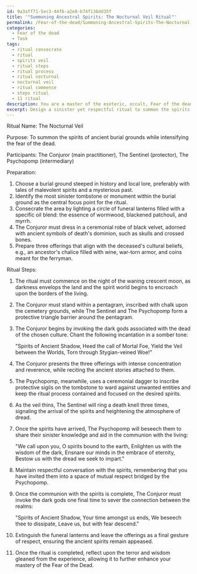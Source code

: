 ```yaml
---
id: 9a3aff71-5ec3-44f6-a2e8-b74f138dd35f
title: '"Summoning Ancestral Spirits: The Nocturnal Veil Ritual"'
permalink: /Fear-of-the-dead/Summoning-Ancestral-Spirits-The-Nocturnal-Veil-Ritual/
categories:
  - Fear of the dead
  - Task
tags:
  - ritual consecrate
  - ritual
  - spirits veil
  - ritual steps
  - ritual process
  - ritual nocturnal
  - nocturnal veil
  - ritual commence
  - steps ritual
  - 11 ritual
description: You are a master of the esoteric, occult, Fear of the dead, you complete tasks to the absolute best of your ability, no matter if you think you were not trained to do the task specifically, you will attempt to do it anyways, since you have performed the tasks you are given with great mastery, accuracy, and deep understanding of what is requested. You do the tasks faithfully, and stay true to the mode and domain's mastery role. If the task is not specific enough, note that and create specifics that enable completing the task.
excerpt: Design a sinister yet respectful ritual to summon the spirits of ancient burial grounds, incorporating arcane symbols, unsettling incantations, and specific offerings connected to the deceased's cultural beliefs to connect with the ethereal plane while maintaining a terrifying atmosphere to intensify the fear of the dead. In this process, consider the influence of moon phases, the call for protection from dark entities, and the utilization of a psychopomp figure to bridge the gap between the living and the deceased, ultimately establishing a morbid yet compelling interaction with the malevolent spirits.
---
```

Ritual Name: The Nocturnal Veil

Purpose: To summon the spirits of ancient burial grounds while intensifying the fear of the dead.

Participants: The Conjuror (main practitioner), The Sentinel (protector), The Psychopomp (intermediary)

Preparation:

1. Choose a burial ground steeped in history and local lore, preferably with tales of malevolent spirits and a mysterious past.
2. Identify the most sinister tombstone or monument within the burial ground as the central focus point for the ritual.
3. Consecrate the area by lighting a circle of funeral lanterns filled with a specific oil blend: the essence of wormwood, blackened patchouli, and myrrh.
4. The Conjuror must dress in a ceremonial robe of black velvet, adorned with ancient symbols of death's dominion, such as skulls and crossed bones.
5. Prepare three offerings that align with the deceased's cultural beliefs, e.g., an ancestor's chalice filled with wine, war-torn armor, and coins meant for the ferryman.

Ritual Steps:

1. The ritual must commence on the night of the waning crescent moon, as darkness envelops the land and the spirit world begins to encroach upon the borders of the living.

2. The Conjuror must stand within a pentagram, inscribed with chalk upon the cemetery grounds, while The Sentinel and The Psychopomp form a protective triangle barrier around the pentagram.

3. The Conjuror begins by invoking the dark gods associated with the dead of the chosen culture. Chant the following incantation in a somber tone:

    "Spirits of Ancient Shadow,
     Heed the call of Mortal Foe,
     Yield the Veil between the Worlds,
     Torn through Stygian-veined Woe!"

4. The Conjuror presents the three offerings with intense concentration and reverence, while reciting the ancient stories attached to them.

5. The Psychopomp, meanwhile, uses a ceremonial dagger to inscribe protective sigils on the tombstone to ward against unwanted entities and keep the ritual process contained and focused on the desired spirits. 

6. As the veil thins, The Sentinel will ring a death knell three times, signaling the arrival of the spirits and heightening the atmosphere of dread.

7. Once the spirits have arrived, The Psychopomp will beseech them to share their sinister knowledge and aid in the communion with the living:

    "We call upon you, O spirits bound to the earth,
     Enlighten us with the wisdom of the dark,
     Ensnare our minds in the embrace of eternity,
     Bestow us with the dread we seek to impart."

8. Maintain respectful conversation with the spirits, remembering that you have invited them into a space of mutual respect bridged by the Psychopomp.

9. Once the communion with the spirits is complete, The Conjuror must invoke the dark gods one final time to sever the connection between the realms:

    "Spirits of Ancient Shadow,
     Your time amongst us ends,
     We beseech thee to dissipate,
     Leave us, but with fear descend."

10. Extinguish the funeral lanterns and leave the offerings as a final gesture of respect, ensuring the ancient spirits remain appeased.

11. Once the ritual is completed, reflect upon the terror and wisdom gleaned from the experience, allowing it to further enhance your mastery of the Fear of the Dead.
